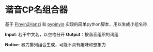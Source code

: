 # 谐音CP名组合器

基于 [Pinyin2Hanzi]() 和 [pypinyin]() 实现的简单python脚本，用以生成小组名称.  

**Input**: 若干中文名，以空格分开
**Output**：按谐音组织的词组

**Notice**: 暴力排列组合生成，可能不具有趣味和想象力